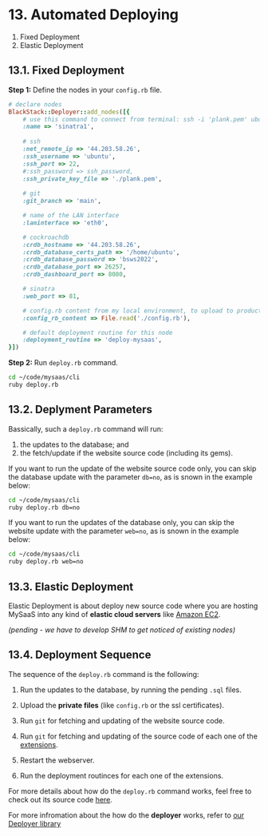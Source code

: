 # 13. Automated Deploying

1. Fixed Deployment
2. Elastic Deployment 

## 13.1. Fixed Deployment

**Step 1:** Define the nodes in your `config.rb` file.

```ruby
# declare nodes
BlackStack::Deployer::add_nodes([{
    # use this command to connect from terminal: ssh -i 'plank.pem' ubuntu@ec2-34-234-83-88.compute-1.amazonaws.com
    :name => 'sinatra1',
 
    # ssh
    :net_remote_ip => '44.203.58.26',  
    :ssh_username => 'ubuntu',
    :ssh_port => 22,
    #:ssh_password => ssh_password,
    :ssh_private_key_file => './plank.pem',
 
    # git
    :git_branch => 'main',

    # name of the LAN interface
    :laninterface => 'eth0',

    # cockroachdb
    :crdb_hostname => '44.203.58.26',
    :crdb_database_certs_path => '/home/ubuntu',
    :crdb_database_password => 'bsws2022',
    :crdb_database_port => 26257,
    :crdb_dashboard_port => 8080,

    # sinatra
    :web_port => 81,

    # config.rb content from my local environment, to upload to production nodes
    :config_rb_content => File.read('./config.rb'),

    # default deployment routine for this node
    :deployment_routine => 'deploy-mysaas',
}])
```

**Step 2:** Run `deploy.rb` command.

```bash
cd ~/code/mysaas/cli
ruby deploy.rb
```

## 13.2. Deplyment Parameters

Bassically, such a `deploy.rb` command will run:
1. the updates to the database; and
2. the fetch/update if the website source code (including its gems).

If you want to run the update of the website source code only, you can skip the database update with the parameter `db=no`, as is snown in the example below:

```bash
cd ~/code/mysaas/cli
ruby deploy.rb db=no
```

If you want to run the updates of the database only, you can skip the website update with the parameter `web=no`, as is snown in the example below:

```bash
cd ~/code/mysaas/cli
ruby deploy.rb web=no
```

## 13.3. Elastic Deployment

Elastic Deployment is about deploy new source code where you are hosting MySaaS into any kind of **elastic cloud servers** like [Amazon EC2](https://aws.amazon.com/ec2/).

_(pending - we have to develop SHM to get noticed of existing nodes)_


## 13.4. Deployment Sequence

The sequence of the `deploy.rb` command is the following:

1. Run the updates to the database, by running the pending `.sql` files.

2. Upload the **private files** (like `config.rb` or the ssl certificates).

3. Run `git` for fetching and updating of the website source code.

3. Run `git` for fetching and updating of the source code of each one of the [extensions](/leandrosardi/mysaas/blob/main/docu/12.extensibility.md).

4. Restart the webserver.

5. Run the deployment routinces for each one of the extensions.

For more details about how do the `deploy.rb` command works, feel free to check out its source code [here](/leandrosardi/mysaas/blob/main/cli/deploy.rb).

For more infromation about the how do the **deployer** works, refer to [our Deployer library](/leandrosardi/blackstack-deployer)
